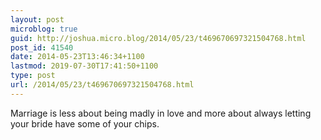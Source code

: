 ```yaml
---
layout: post
microblog: true
guid: http://joshua.micro.blog/2014/05/23/t469670697321504768.html
post_id: 41540
date: 2014-05-23T13:46:34+1100
lastmod: 2019-07-30T17:41:50+1100
type: post
url: /2014/05/23/t469670697321504768.html
---
```

Marriage is less about being madly in love and more about always letting your bride have some of your chips.
